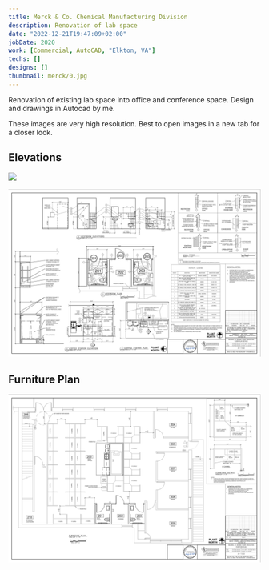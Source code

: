 ```yaml
---
title: Merck & Co. Chemical Manufacturing Division
description: Renovation of lab space
date: "2022-12-21T19:47:09+02:00"
jobDate: 2020
work: [Commercial, AutoCAD, "Elkton, VA"]
techs: []
designs: []
thumbnail: merck/0.jpg
---
```


Renovation of existing lab
space into office and conference space. Design and drawings in Autocad by me.

These images are very high resolution. Best to open images in a new tab for a closer look.

## Elevations

<div class="zoom">

![](1.jpg)

</div>

<div class="zoom">

![](3.jpg)

</div>

## Furniture Plan

<div class="zoom">

![](2.jpg)

</div>
